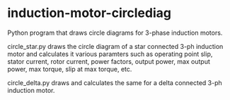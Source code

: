 # induction-motor-circlediag
Python program that draws circle diagrams for 3-phase induction motors.

circle_star.py draws the circle diagram of a star connected 3-ph induction motor and calculates it various paramters such as operating point slip, stator current, rotor current, power factors, output power, max output power, max torque, slip at max torque, etc.

circle_delta.py draws and calculates the same for a delta connected 3-ph induction motor.
